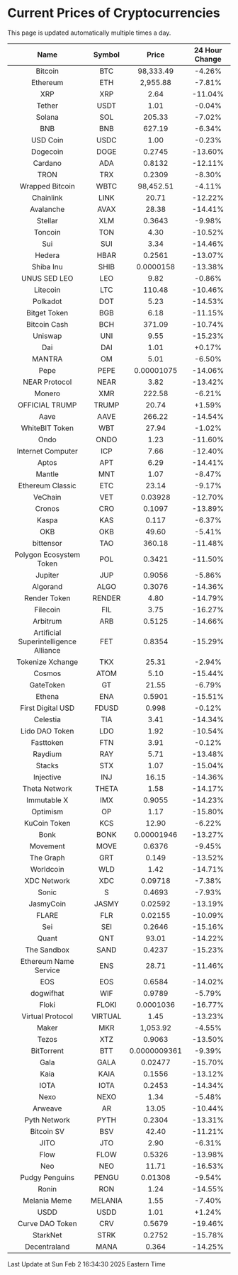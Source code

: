 # Current Prices of Cryptocurrencies
This page is updated automatically multiple times a day.

| Name | Symbol | Price | 24 Hour Change |
| :---: |:---:| :---: | :---: |
| Bitcoin | BTC | 98,333.49 | -4.26% |
| Ethereum | ETH | 2,955.88 | -7.81% |
| XRP | XRP | 2.64 | -11.04% |
| Tether | USDT | 1.01 | -0.04% |
| Solana | SOL | 205.33 | -7.02% |
| BNB | BNB | 627.19 | -6.34% |
| USD Coin | USDC | 1.00 | -0.23% |
| Dogecoin | DOGE | 0.2745 | -13.60% |
| Cardano | ADA | 0.8132 | -12.11% |
| TRON | TRX | 0.2309 | -8.30% |
| Wrapped Bitcoin | WBTC | 98,452.51 | -4.11% |
| Chainlink | LINK | 20.71 | -12.22% |
| Avalanche | AVAX | 28.38 | -14.41% |
| Stellar | XLM | 0.3643 | -9.98% |
| Toncoin | TON | 4.30 | -10.52% |
| Sui | SUI | 3.34 | -14.46% |
| Hedera | HBAR | 0.2561 | -13.07% |
| Shiba Inu | SHIB | 0.0000158 | -13.38% |
| UNUS SED LEO | LEO | 9.82 | -0.86% |
| Litecoin | LTC | 110.48 | -10.46% |
| Polkadot | DOT | 5.23 | -14.53% |
| Bitget Token | BGB | 6.18 | -11.15% |
| Bitcoin Cash | BCH | 371.09 | -10.74% |
| Uniswap | UNI | 9.55 | -15.23% |
| Dai | DAI | 1.01 | +0.17% |
| MANTRA | OM | 5.01 | -6.50% |
| Pepe | PEPE | 0.00001075 | -14.06% |
| NEAR Protocol | NEAR | 3.82 | -13.42% |
| Monero | XMR | 222.58 | -6.21% |
| OFFICIAL TRUMP | TRUMP | 20.74 | +1.59% |
| Aave | AAVE | 266.22 | -14.54% |
| WhiteBIT Token | WBT | 27.94 | -1.02% |
| Ondo | ONDO | 1.23 | -11.60% |
| Internet Computer | ICP | 7.66 | -12.40% |
| Aptos | APT | 6.29 | -14.41% |
| Mantle | MNT | 1.07 | -8.47% |
| Ethereum Classic | ETC | 23.14 | -9.17% |
| VeChain | VET | 0.03928 | -12.70% |
| Cronos | CRO | 0.1097 | -13.89% |
| Kaspa | KAS | 0.117 | -6.37% |
| OKB | OKB | 49.60 | -5.41% |
| bittensor | TAO | 360.18 | -11.48% |
| Polygon Ecosystem Token | POL | 0.3421 | -11.50% |
| Jupiter | JUP | 0.9056 | -5.86% |
| Algorand | ALGO | 0.3076 | -14.36% |
| Render Token | RENDER | 4.80 | -14.79% |
| Filecoin | FIL | 3.75 | -16.27% |
| Arbitrum | ARB | 0.5125 | -14.66% |
| Artificial Superintelligence Alliance | FET | 0.8354 | -15.29% |
| Tokenize Xchange | TKX | 25.31 | -2.94% |
| Cosmos | ATOM | 5.10 | -15.44% |
| GateToken | GT | 21.55 | -6.79% |
| Ethena | ENA | 0.5901 | -15.51% |
| First Digital USD | FDUSD | 0.998 | -0.12% |
| Celestia | TIA | 3.41 | -14.34% |
| Lido DAO Token | LDO | 1.92 | -10.54% |
| Fasttoken | FTN | 3.91 | -0.12% |
| Raydium | RAY | 5.71 | -13.48% |
| Stacks | STX | 1.07 | -15.04% |
| Injective | INJ | 16.15 | -14.36% |
| Theta Network | THETA | 1.58 | -14.17% |
| Immutable X | IMX | 0.9055 | -14.23% |
| Optimism | OP | 1.17 | -15.80% |
| KuCoin Token | KCS | 12.90 | -6.22% |
| Bonk | BONK | 0.00001946 | -13.27% |
| Movement | MOVE | 0.6376 | -9.45% |
| The Graph | GRT | 0.149 | -13.52% |
| Worldcoin | WLD | 1.42 | -14.71% |
| XDC Network | XDC | 0.09718 | -7.38% |
| Sonic | S | 0.4693 | -7.93% |
| JasmyCoin | JASMY | 0.02592 | -13.19% |
| FLARE | FLR | 0.02155 | -10.09% |
| Sei | SEI | 0.2646 | -15.16% |
| Quant | QNT | 93.01 | -14.22% |
| The Sandbox | SAND | 0.4237 | -15.23% |
| Ethereum Name Service | ENS | 28.71 | -11.46% |
| EOS | EOS | 0.6584 | -14.02% |
| dogwifhat | WIF | 0.9789 | -5.79% |
| Floki | FLOKI | 0.0001036 | -16.77% |
| Virtual Protocol | VIRTUAL | 1.45 | -13.23% |
| Maker | MKR | 1,053.92 | -4.55% |
| Tezos | XTZ | 0.9063 | -13.50% |
| BitTorrent | BTT | 0.0000009361 | -9.39% |
| Gala | GALA | 0.02477 | -15.70% |
| Kaia | KAIA | 0.1556 | -13.12% |
| IOTA | IOTA | 0.2453 | -14.34% |
| Nexo | NEXO | 1.34 | -5.48% |
| Arweave | AR | 13.05 | -10.44% |
| Pyth Network | PYTH | 0.2304 | -13.31% |
| Bitcoin SV | BSV | 42.40 | -11.21% |
| JITO | JTO | 2.90 | -6.31% |
| Flow | FLOW | 0.5326 | -13.98% |
| Neo | NEO | 11.71 | -16.53% |
| Pudgy Penguins | PENGU | 0.01308 | -9.54% |
| Ronin | RON | 1.24 | -14.55% |
| Melania Meme | MELANIA | 1.55 | -7.40% |
| USDD | USDD | 1.01 | +1.24% |
| Curve DAO Token | CRV | 0.5679 | -19.46% |
| StarkNet | STRK | 0.2752 | -15.78% |
| Decentraland | MANA | 0.364 | -14.25% |

Last Update at Sun Feb  2 16:34:30 2025 Eastern Time